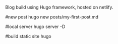 Blog build using Hugo framework, hosted on netlify. 

#new post
hugo new posts/my-first-post.md

#local server
hugo server -D

#build static site
hugo
